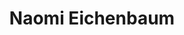 ---
layout: post
title: Naomi Eichenbaum
school: NYU
major: Major?
image: https://static.squarespace.com/static/50354720c4aa2d2d3150d3d8/t/503658a784ae416826d265be/1345738919833/?format=300w
position: Marketing
positionURL: http://www.techatnyu.org/position
now: Capgemini
nowURL: http://www.google.com
twitter: naomiinnyc
email: t@NYU email?
graduate: 2014
weight: 11
---